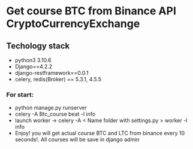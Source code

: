 # Get course BTC from Binance API CryptoCurrencyExchange 


## Techology stack
- python3 3.10.6
- Django==4.2.2
- django-restframework==0.0.1
- celery, redis(Broker) == 5.3.1, 4.5.5 



### For start:
- python manage.py runserver
- celery -A Btc_course beat -l info
- launch worker -> celery -A < Name folder with settings.py > worker -l info
- Enjoy! you will get actual course BTC and LTC from binance every 10 seconds!. All courses will be save in django admin

